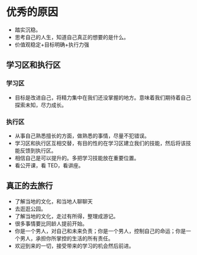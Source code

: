 # 优秀的原因

- 踏实沉稳。
- 思考自己的人生，知道自己真正的想要的是什么。
- 价值观稳定+目标明确+执行力强

## 学习区和执行区

### 学习区

- 目标是改进自己，将精力集中在我们还没掌握的地方。意味着我们期待着自己探索未知，尽力成长。

### 执行区

- 从事自己熟悉擅长的方面，做熟悉的事情，尽量不犯错误。
- 学习区和执行区互相交替，有目的性的在学习区建立我们的技能，然后将该技能反馈到执行区。
- 相信自己是可以提升的。多把学习技能放在重要位置。
- 看公开课，看 TED，看讲座。

## 真正的去旅行

- 了解当地的文化，和当地人聊聊天
- 去逛逛公园。
- 了解当地的文化，走过有所得，整理成游记。
- 很多事情要比同龄人提前开始。
- 你是一个男人，对自己和未来负责；你是一个男人，控制自己的命运；你是一个男人，承担你所掌控的生活的所有责任。
- 欢迎到来的一切，接受带来的学习的机会然后前进。
